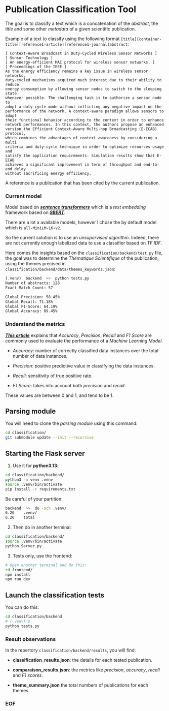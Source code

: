 # Publication Classification Tool

The goal is to classify a text which is a concatenation of the *abstract*,
the *title* and some other *metadata* of a given scientific publication.

Example of a text to classify using the following format
``[title][container-title][reference1-article][reference1-journal]abstract``:

```
[ Context-Aware Broadcast in Duty-Cycled Wireless Sensor Networks ]
[ Sensor Technology ]
[ An energy-efficient MAC protocol for wireless sensor networks. ]
[ Proceedings of the IEEE ]
As the energy efficiency remains a key issue in wireless sensor networks,
duty-cycled mechanisms acquired much interest due to their ability to reduce
energy consumption by allowing sensor nodes to switch to the sleeping state
whenever possible. The challenging task is to authorize a sensor node to
adopt a duty-cycle mode without inflicting any negative impact on the
performance of the network. A context-aware paradigm allows sensors to adapt
their functional behavior according to the context in order to enhance
network performances. In this context, the authors propose an enhanced
version the Efficient Context-Aware Multi-hop Broadcasting (E-ECAB) protocol,
which combines the advantages of context awareness by considering a multi
criteria and duty-cycle technique in order to optimize resources usage and
satisfy the application requirements. Simulation results show that E-ECAB
achieves a significant improvement in term of throughput and end-to-end delay
without sacrificing energy efficiency.
```

A reference is a publication that has been cited by the current publication.

### Current model

Model based on [***sentence transformers***](https://github.com/UKPLab/sentence-transformers)
which is a *text embedding* framework based on [***SBERT***](www.sbert.net).

There are a lot a available models, however I chose the by default model
which is `all-MiniLM-L6-v2`.

So the current solution is to use an *unsupervised algorithm*. Indeed,
there are not currently enough labelized data to use a classifier based
on *TF IDF*.

Here comes the insights based on the ``classification/backend/test.py`` file,
the goal was to determine the *Thématique Scientifique* of the publication,
using the themes precised in `classification/backend/data/themes_keywords.json`:

```bash
(.venv)  backend  >>  python tests.py
Number of abstracts: 128
Exact Match Count: 57

Global Precision: 58.45%
Global Recall: 71.18%
Global F1-Score: 64.19%
Global Accuracy: 89.45%
```

### Understand the metrics

[***This article***](https://medium.com/analytics-vidhya/confusion-matrix-accuracy-precision-recall-f1-score-ade299cf63cd)
explains that *Accuracy*, *Precision*, *Recall* and *F1 Score* are
commonly used to evaluate the performance of a *Machine Learning Model*.

- *Accuracy*: number of correctly classified data instances over the
total number of data instances.

- *Precision*: positive predictive value in classifying the data instances.

- *Recall*: sensitivity of true positive rate.

- *F1 Score*: takes into account both *precision* and *recall*.

These values are between 0 and 1, and tend to be 1.

## Parsing module

You will need to clone the *parsing module* using this command:

```bash
cd classification/
git submodule update --init --recursive
```

## Starting the Flask server

1. Use it for **python3.13**:

```bash
cd classification/backend/
python3 -m venv .venv
source .venv/bin/activate
pip install -r requirements.txt
```

Be careful of your partition:

```bash
backend  >>  du -sch .venv/
6.2G    .venv/
6.2G    total
```

2. Then do in another terminal:

```bash
cd classification/backend/
source .venv/bin/activate
python Server.py
```

3. Tests only, use the frontend:

```bash
# Open another terminal and do this:
cd frontend/
npm install
npm run dev
```

## Launch the classification tests

You can do this:

```bash
cd classification/backend
# (.venv) $
python tests.py
```

### Result observations

In the repertory `classification/backend/results`, you will find:

- **classification_results.json**: the details for each tested publication.

- **comparaison_results.json**: the metrics like *precision*, *accuracy*,
*recall* and *F1 scores*.

- **theme_summary.json** the total numbers of publications for each themes.

### EOF

